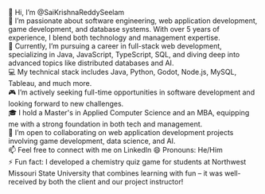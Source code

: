 👋 Hi, I’m @SaiKrishnaReddySeelam  
👀 I’m passionate about software engineering, web application development, game development, and database systems. With over 5 years of experience, I blend both technology and management expertise.  
🌱 Currently, I’m pursuing a career in full-stack web development, specializing in Java, JavaScript, TypeScript, SQL, and diving deep into advanced topics like distributed databases and AI.  
💻 My technical stack includes Java, Python, Godot, Node.js, MySQL, Tableau, and much more.  
🎮 I’m actively seeking full-time opportunities in software development and looking forward to new challenges.  
🎓 I hold a Master's in Applied Computer Science and an MBA, equipping me with a strong foundation in both tech and management.  
🤝 I’m open to collaborating on web application development projects involving game development, data science, and AI.  
📫 Feel free to connect with me on LinkedIn 
😄 Pronouns: He/Him  
⚡ Fun fact: I developed a chemistry quiz game for students at Northwest Missouri State University that combines learning with fun – it was well-received by both the client and our project instructor!  

